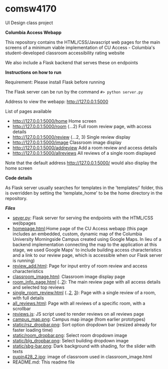 # comsw4170
UI Design class project

**Columbia Access Webapp**

This repository contains the HTML/CSS/Javascript web pages for the main screens of a minimum viable implementation of CU Access - Columbia's student-developed classroom accessibility rating website

We also include a Flask backend that serves these on endpoints

**Instructions on how to run**

Requirement: Please install Flask before running

The Flask server can be run by the command `#> python server.py`

Address to view the webapp: http://127.0.0.1:5000

List of pages available
 
 - http://127.0.0.1:5000/home Home screen
 - http://127.0.0.1:5000/room (...2) Full room review page, with access details
 - http://127.0.0.1:5000/review (...2, 3) Single review display
 - http://127.0.0.1:5000/image Classroom image display
 - http://127.0.0.1:5000/addreview Add a room review and access details
 - http://127.0.0.1:5000/allreviews All reviews of a single room displayed

Note that the default address http://127.0.0.1:5000/ would also display the home screen

**Code details** 

As Flask server usually searches for templates in the 'templates/' folder, this is overridden by
setting the 'template_home' to be the home directory in the repository.

***Files***

- [sever.py](https://github.com/kamal-ark/comsw4170/blob/main/server.py): Flask server for serving the endpoints with the HTML/CSS we)bpages
- [homepage.html](https://github.com/kamal-ark/comsw4170/blob/main/homepage.html):Home page of the CU Access webapp (this page includes an embedded, custom, dynamic map of the Columbia University Morningside Campus created using Google Maps. In lieu of a backend implementation connecting the map to the application at this stage, we used Google Maps' to include building access characteristics and a link to our review page, which is accessible when our Flask server is running)
- [review_add.html](https://github.com/kamal-ark/comsw4170/blob/main/review_add.html): Page for input entry of room review and access characteristics
- [classroom_image.html](https://github.com/kamal-ark/comsw4170/blob/main/classroom_image.html): Classroom image display page
- [room_info_page.html](https://github.com/kamal-ark/comsw4170/blob/main/room_info_page.html)  (..[2](https://github.com/kamal-ark/comsw4170/blob/main/room_info_page_2.html)): The main review page with all access details and selected top reviews
- [single_room_review.html](https://github.com/kamal-ark/comsw4170/blob/main/single_room_review.html)  (..[2](https://github.com/kamal-ark/comsw4170/blob/main/single_room_review_2.html), [3](https://github.com/kamal-ark/comsw4170/blob/main/single_room_review_3.html)): Page with a single review of a room, with full details
- [all_reviews.html](https://github.com/kamal-ark/comsw4170/blob/main/all_reviews.html): Page with all reviews of a specific room, with a scrollbar
- [reviews.js](https://github.com/kamal-ark/comsw4170/blob/main/static/reviews.js): JS script used to render reviews on all reviews page
- [campus_map.png](https://github.com/kamal-ark/comsw4170/blob/main/static/campus_map.png): Campus map image (from earlier prototypes)
- [static/rsz_dropbar.png](https://github.com/kamal-ark/comsw4170/blob/main/static/rsz_dropbar.png): Sort option dropdown bar (resized already for faster loading time)
- [static/room_dropbar.png](https://github.com/kamal-ark/comsw4170/blob/main/static/room-bar.png): Select room dropdown image  
- [static/blg_dropbar.png](https://github.com/kamal-ark/comsw4170/blob/main/static/sbg-bar.png): Select building dropdown image
- [static/sbg-bar.png](https://github.com/kamal-ark/comsw4170/blob/main/static/blg-bar.png): Dark background with shading, for the slider with texts
- [pupin428_2.jpg](https://github.com/kamal-ark/comsw4170/blob/main/static/pupin428_2.jpg): image of classroom used in classroom_image.html
- README.md: This readme file
